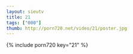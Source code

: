 ```yaml
--- 
layout: sieutv
title: 21
tags: ["000"]
thumb: http://porn720.net/video/21/poster.jpg
---
```

{% include porn720 key="21" %} 
